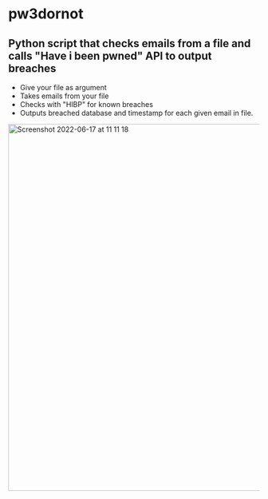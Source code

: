 # pw3dornot
## Python script that checks emails from a file and calls "Have i been pwned" API to output breaches 



* Give your file as argument 
* Takes emails from your file
* Checks with "HIBP" for known breaches 
* Outputs breached database and timestamp for each given email in file.




<img width="735" alt="Screenshot 2022-06-17 at 11 11 18" src="https://user-images.githubusercontent.com/91725493/174576304-fe356399-0cca-4a20-a3ad-f5dfbe02db35.png">

